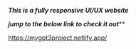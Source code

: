 *******This is a fully responsive UI/UX website*******

*******jump to the below link to check it out*********

https://mygpt3project.netlify.app/
